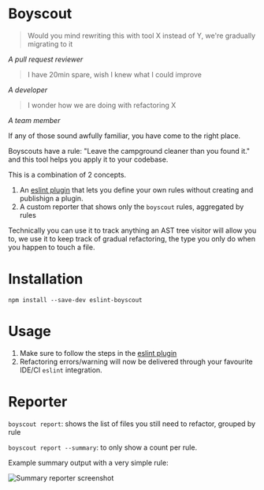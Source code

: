 # Boyscout

> Would you mind rewriting this with tool X instead of Y, we're gradually migrating to it

_A pull request reviewer_

> I have 20min spare, wish I knew what I could improve

_A developer_

> I wonder how we are doing with refactoring X

_A team member_

If any of those sound awfully familiar, you have come to the right place.

Boyscouts have a rule: "Leave the campground cleaner than you found it." and this tool helps you apply it to your codebase.

This is a combination of 2 concepts.
1. An [eslint plugin](https://github.com/nicolaslt/eslint-plugin-boyscout) that lets you define your own rules without creating and publishign a plugin.
2. A custom reporter that shows only the `boyscout` rules, aggregated by rules

Technically you can use it to track anything an AST tree visitor will allow you to, we use it to keep track of gradual refactoring, the type you only do when you happen to touch a file.

# Installation

`npm install --save-dev eslint-boyscout`

# Usage

1. Make sure to follow the steps in the [eslint plugin](https://github.com/nicolaslt/eslint-plugin-boyscout)
2. Refactoring errors/warning will now be delivered through your favourite IDE/CI `eslint` integration.

# Reporter

`boyscout report`: shows the list of files you still need to refactor, grouped by rule

`boyscout report --summary`: to only show a count per rule.

Example summary output with a very simple rule:

![Summary reporter screenshot](https://github.com/nicolaslt/eslint-boyscout/raw/master/reporter-summary.png)


